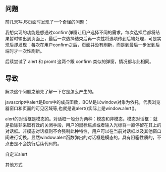 问题
---
前几天写JS页面时发现了一个奇怪的问题：

我想实现的功能是想通过confirm弹窗让用户选择不同的需求，每次选择后都将结果暂时输出到页面上，最后一次选择结束后再一次性将选项传到后端处理，可是实现后却发现：每次在用户confirm之后，页面并没有刷新，而是到最后一步发到后端时才一次性刷新。

后续尝试了 alert 和 promt 这两个跟 confirm 类似的弹窗，情况都与此相同。

导致
---
解决这个问题之前先了解一下它是怎么产生的。

javascript中alert是Bom中的成员函数，BOM是以window对象为依托，代表浏览器窗口和页面的可见区域等,也就是说alert()实际上是window.alert()。

alert的对话框是模态的。对话框一般分为两种：模态和非模态，模态对话框：就是指除非采取有效的关闭手段，用户的鼠标焦点或者输入光标将一直停留在其上的对话框。非模态对话框则不会强制此种特性，用户可以在当前对话框以及其他窗口间进行切换。显然window.alert函数弹出的对话框是模态的，具有阻塞性质的，不点击是不会执行后续代码的。

自定义alert

其他方式